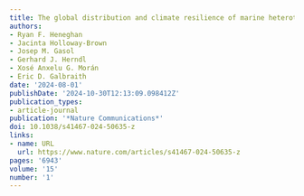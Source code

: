 ```yaml
---
title: The global distribution and climate resilience of marine heterotrophic prokaryotes
authors:
- Ryan F. Heneghan
- Jacinta Holloway-Brown
- Josep M. Gasol
- Gerhard J. Herndl
- Xosé Anxelu G. Morán
- Eric D. Galbraith
date: '2024-08-01'
publishDate: '2024-10-30T12:13:09.098412Z'
publication_types:
- article-journal
publication: '*Nature Communications*'
doi: 10.1038/s41467-024-50635-z
links:
- name: URL
  url: https://www.nature.com/articles/s41467-024-50635-z
pages: '6943'
volume: '15'
number: '1'
---
```

